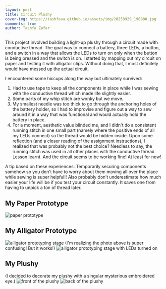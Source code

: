 ```yaml
---
layout: post
title: Circuit Plushy 
cover-img: https://tashfaaa.github.io/assets/img/20250929_190808.jpg
comments: true
author: Tashfa Zafar
---
```


This project involved building a light-up plushy through a circuit made with conductive thread. The goal was to connect a battery, three LEDs, a button, and a switch in a way that allows the LEDs to turn on only when the button is being pressed and the switch is on. I started by mapping out my circuit on paper and testing it with alligator clips. Without doing that, I most definitely would have messed up the actual circuit. 

I encountered some hiccups along the way but ultimately survived:
1. Had to use tape to keep all the components in place while I was sewing with the conductive thread which made life slightly easier.
2. Some parts of my whip stitch are wonky but we move.
3. My smallest needle was too thick to go through the anchoring holes of the battery holder, so I had to improvise and figure out a way to sew around it in a way that was functional and would actually hold the battery in place.
4. For a moment, aesthetic value blinded me, and I didn't do a consistent running stitch in one small part (namely where the positive ends of all my LEDs connect) so the thread would be hidden inside. Upon some reflection (and a closer reading of the assignment instructions), I realized that was probably not the best choice? Needless to say, the running stitch was used in all other places with the conductive thread. Lesson learnt. And the circuit seems to be working fine! At least for now!

A tip based on these experiences: Temporarily securing components somehow so you don't have to worry about them moving all over the place while sewing is super helpful!! Also probably don’t underestimate how much easier your life will be if you test your circuit constantly. It saves one from having to unpick a ton of thread later.

## My Paper Prototype
![paper prototype](https://tashfaaa.github.io/assets/img/20250929_191343.jpg)

## My Alligator Prototype
![alligator prototyping stage](https://tashfaaa.github.io/assets/img/alligatortestjpg)
(I'm realizing the photo above is super confusing! But it works!)
![alligator prototyping stage with LEDs turned on](https://tashfaaa.github.io/assets/img/alligatorsuccess.jpg)

## My Plushy
(I decided to decorate my plushy with a singular mysterious embroidered eye.)
![front of the plushy](https://tashfaaa.github.io/assets/img/20250929_190907.jpg)
![back of the plushy](https://tashfaaa.github.io/assets/img/20250929_191838.jpg)

